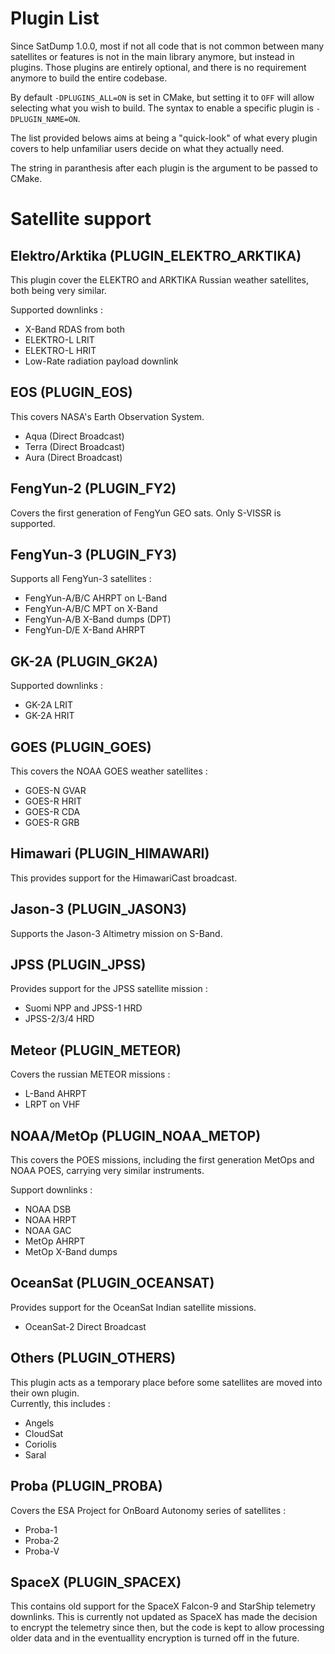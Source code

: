 # Plugin List

Since SatDump 1.0.0, most if not all code that is not common between many satellites or features is not in the main library anymore, but instead in plugins. Those plugins are entirely optional, and there is no requirement anymore to build the entire codebase.

By default `-DPLUGINS_ALL=ON` is set in CMake, but setting it to `OFF` will allow selecting what you wish to build. The syntax to enable a specific plugin is `-DPLUGIN_NAME=ON`.

The list provided belows aims at being a "quick-look" of what every plugin covers to help unfamiliar users decide on what they actually need.

The string in paranthesis after each plugin is the argument to be passed to CMake.

# Satellite support

## Elektro/Arktika (PLUGIN_ELEKTRO_ARKTIKA)

This plugin cover the ELEKTRO and ARKTIKA Russian weather satellites, both being very similar.

Supported downlinks :
- X-Band RDAS from both
- ELEKTRO-L LRIT
- ELEKTRO-L HRIT
- Low-Rate radiation payload downlink

## EOS (PLUGIN_EOS)

This covers NASA's Earth Observation System.
- Aqua (Direct Broadcast)
- Terra (Direct Broadcast)
- Aura (Direct Broadcast)

## FengYun-2 (PLUGIN_FY2)

Covers the first generation of FengYun GEO sats. Only S-VISSR is supported.

## FengYun-3 (PLUGIN_FY3)

Supports all FengYun-3 satellites :
- FengYun-A/B/C AHRPT on L-Band
- FengYun-A/B/C MPT on X-Band
- FengYun-A/B X-Band dumps (DPT)
- FengYun-D/E X-Band AHRPT

## GK-2A (PLUGIN_GK2A)

Supported downlinks :
- GK-2A LRIT
- GK-2A HRIT

## GOES (PLUGIN_GOES)

This covers the NOAA GOES weather satellites :
- GOES-N GVAR
- GOES-R HRIT
- GOES-R CDA
- GOES-R GRB

## Himawari (PLUGIN_HIMAWARI)

This provides support for the HimawariCast broadcast.

## Jason-3 (PLUGIN_JASON3)

Supports the Jason-3 Altimetry mission on S-Band.

## JPSS (PLUGIN_JPSS)

Provides support for the JPSS satellite mission :
- Suomi NPP and JPSS-1 HRD
- JPSS-2/3/4 HRD

## Meteor (PLUGIN_METEOR)

Covers the russian METEOR missions :
- L-Band AHRPT
- LRPT on VHF

## NOAA/MetOp (PLUGIN_NOAA_METOP)

This covers the POES missions, including the first generation MetOps and NOAA POES, carrying very similar instruments.

Support downlinks :
- NOAA DSB
- NOAA HRPT
- NOAA GAC
- MetOp AHRPT
- MetOp X-Band dumps

## OceanSat (PLUGIN_OCEANSAT)

Provides support for the OceanSat Indian satellite missions.
- OceanSat-2 Direct Broadcast

## Others (PLUGIN_OTHERS)

This plugin acts as a temporary place before some satellites are moved into their own plugin.  
Currently, this includes :
- Angels
- CloudSat
- Coriolis
- Saral

## Proba (PLUGIN_PROBA)

Covers the ESA Project for OnBoard Autonomy series of satellites :
- Proba-1
- Proba-2
- Proba-V

## SpaceX (PLUGIN_SPACEX)

This contains old support for the SpaceX Falcon-9 and StarShip telemetry downlinks. This is currently not updated as SpaceX has made the decision to encrypt the telemetry since then, but the code is kept to allow processing older data and in the eventuallity encryption is turned off in the future.